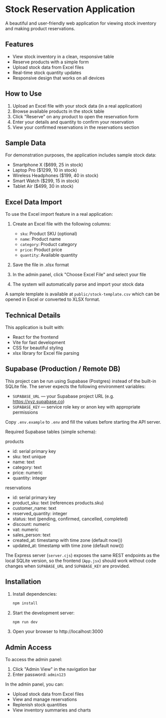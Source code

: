 # Stock Reservation Application

A beautiful and user-friendly web application for viewing stock inventory and making product reservations.

## Features

- View stock inventory in a clean, responsive table
- Reserve products with a simple form
- Upload stock data from Excel files
- Real-time stock quantity updates
- Responsive design that works on all devices

## How to Use

1. Upload an Excel file with your stock data (in a real application)
2. Browse available products in the stock table
3. Click "Reserve" on any product to open the reservation form
4. Enter your details and quantity to confirm your reservation
5. View your confirmed reservations in the reservations section

## Sample Data

For demonstration purposes, the application includes sample stock data:
- Smartphone X ($699, 25 in stock)
- Laptop Pro ($1299, 10 in stock)
- Wireless Headphones ($199, 40 in stock)
- Smart Watch ($299, 15 in stock)
- Tablet Air ($499, 30 in stock)

## Excel Data Import

To use the Excel import feature in a real application:

1. Create an Excel file with the following columns:
   - `sku`: Product SKU (optional)
   - `name`: Product name
   - `category`: Product category
   - `price`: Product price
   - `quantity`: Available quantity

2. Save the file in .xlsx format

3. In the admin panel, click "Choose Excel File" and select your file

4. The system will automatically parse and import your stock data

A sample template is available at `public/stock-template.csv` which can be opened in Excel or converted to XLSX format.

## Technical Details

This application is built with:
- React for the frontend
- Vite for fast development
- CSS for beautiful styling
- xlsx library for Excel file parsing

## Supabase (Production / Remote DB)

This project can be run using Supabase (Postgres) instead of the built-in SQLite file. The server expects the following environment variables:

- `SUPABASE_URL` — your Supabase project URL (e.g. https://xyz.supabase.co)
- `SUPABASE_KEY` — service role key or anon key with appropriate permissions

Copy `.env.example` to `.env` and fill the values before starting the API server.

Required Supabase tables (simple schema):

products
- id: serial primary key
- sku: text unique
- name: text
- category: text
- price: numeric
- quantity: integer

reservations
- id: serial primary key
- product_sku: text (references products.sku)
- customer_name: text
- reserved_quantity: integer
- status: text (pending, confirmed, cancelled, completed)
- discount: numeric
- vat: numeric
- sales_person: text
- created_at: timestamp with time zone (default now())
- updated_at: timestamp with time zone (default now())

The Express server (`server.cjs`) exposes the same REST endpoints as the local SQLite version, so the frontend (`App.jsx`) should work without code changes when `SUPABASE_URL` and `SUPABASE_KEY` are provided.

## Installation

1. Install dependencies:
   ```bash
   npm install
   ```

2. Start the development server:
   ```bash
   npm run dev
   ```

3. Open your browser to http://localhost:3000

## Admin Access

To access the admin panel:
1. Click "Admin View" in the navigation bar
2. Enter password: `admin123`

In the admin panel, you can:
- Upload stock data from Excel files
- View and manage reservations
- Replenish stock quantities
- View inventory summaries and charts